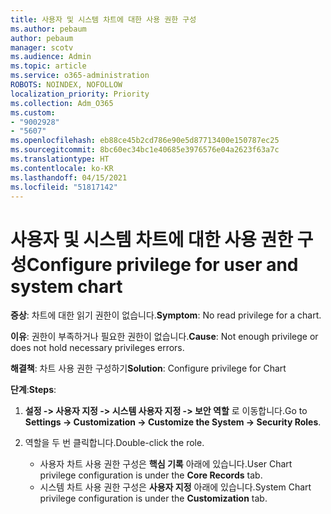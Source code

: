 ```yaml
---
title: 사용자 및 시스템 차트에 대한 사용 권한 구성
ms.author: pebaum
author: pebaum
manager: scotv
ms.audience: Admin
ms.topic: article
ms.service: o365-administration
ROBOTS: NOINDEX, NOFOLLOW
localization_priority: Priority
ms.collection: Adm_O365
ms.custom:
- "9002928"
- "5607"
ms.openlocfilehash: eb88ce45b2cd786e90e5d87713400e150787ec25
ms.sourcegitcommit: 8bc60ec34bc1e40685e3976576e04a2623f63a7c
ms.translationtype: HT
ms.contentlocale: ko-KR
ms.lasthandoff: 04/15/2021
ms.locfileid: "51817142"
---
```

# <a name="configure-privilege-for-user-and-system-chart"></a><span data-ttu-id="5453b-102">사용자 및 시스템 차트에 대한 사용 권한 구성</span><span class="sxs-lookup"><span data-stu-id="5453b-102">Configure privilege for user and system chart</span></span>

<span data-ttu-id="5453b-103">**증상**: 차트에 대한 읽기 권한이 없습니다.</span><span class="sxs-lookup"><span data-stu-id="5453b-103">**Symptom**: No read privilege for a chart.</span></span>

<span data-ttu-id="5453b-104">**이유**: 권한이 부족하거나 필요한 권한이 없습니다.</span><span class="sxs-lookup"><span data-stu-id="5453b-104">**Cause**: Not enough privilege or does not hold necessary privileges errors.</span></span>

<span data-ttu-id="5453b-105">**해결책**: 차트 사용 권한 구성하기</span><span class="sxs-lookup"><span data-stu-id="5453b-105">**Solution**: Configure privilege for Chart</span></span>

<span data-ttu-id="5453b-106">**단계**:</span><span class="sxs-lookup"><span data-stu-id="5453b-106">**Steps**:</span></span>

1. <span data-ttu-id="5453b-107">**설정 -> 사용자 지정 -> 시스템 사용자 지정 -> 보안 역할** 로 이동합니다.</span><span class="sxs-lookup"><span data-stu-id="5453b-107">Go to **Settings -> Customization -> Customize the System -> Security Roles**.</span></span>

2. <span data-ttu-id="5453b-108">역할을 두 번 클릭합니다.</span><span class="sxs-lookup"><span data-stu-id="5453b-108">Double-click the role.</span></span>

    - <span data-ttu-id="5453b-109">사용자 차트 사용 권한 구성은 **핵심 기록** 아래에 있습니다.</span><span class="sxs-lookup"><span data-stu-id="5453b-109">User Chart privilege configuration is under the **Core Records** tab.</span></span>
    - <span data-ttu-id="5453b-110">시스템 차트 사용 권한 구성은 **사용자 지정** 아래에 있습니다.</span><span class="sxs-lookup"><span data-stu-id="5453b-110">System Chart privilege configuration is under the **Customization** tab.</span></span>
